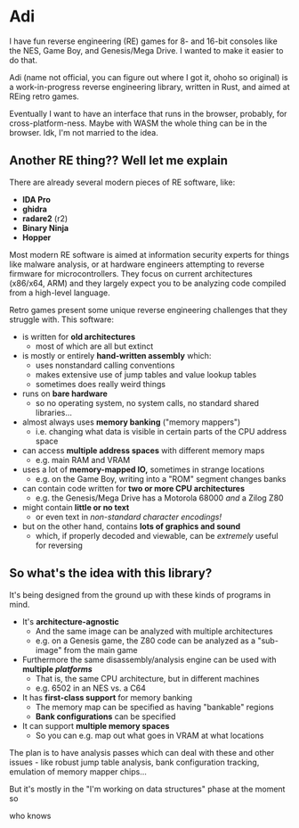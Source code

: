 # Adi

I have fun reverse engineering (RE) games for 8- and 16-bit consoles like the NES, Game Boy, and Genesis/Mega Drive. I wanted to make it easier to do that.

Adi (name not official, you can figure out where I got it, ohoho so original) is a work-in-progress reverse engineering library, written in Rust, and aimed at REing retro games.

Eventually I want to have an interface that runs in the browser, probably, for cross-platform-ness. Maybe with WASM the whole thing can be in the browser. Idk, I'm not married to the idea.

## Another RE thing?? Well let me explain

There are already several modern pieces of RE software, like:

- **IDA Pro**
- **ghidra**
- **radare2** (r2)
- **Binary Ninja**
- **Hopper**

Most modern RE software is aimed at information security experts for things like malware analysis, or at hardware engineers attempting to reverse firmware for microcontrollers. They focus on current architectures (x86/x64, ARM) and they largely expect you to be analyzing code compiled from a high-level language.

Retro games present some unique reverse engineering challenges that they struggle with. This software:

- is written for **old architectures**
	- most of which are all but extinct
- is mostly or entirely **hand-written assembly** which:
	- uses nonstandard calling conventions
	- makes extensive use of jump tables and value lookup tables
	- sometimes does really weird things
- runs on **bare hardware**
	- so no operating system, no system calls, no standard shared libraries...
- almost always uses **memory banking** ("memory mappers")
	- i.e. changing what data is visible in certain parts of the CPU address space
- can access **multiple address spaces** with different memory maps
	- e.g. main RAM and VRAM
- uses a lot of **memory-mapped IO,** sometimes in strange locations
	- e.g. on the Game Boy, writing into a "ROM" segment changes banks
- can contain code written for **two or more CPU architectures**
	- e.g. the Genesis/Mega Drive has a Motorola 68000 *and* a Zilog Z80
- might contain **little or no text**
	- or even text in *non-standard character encodings!*
- but on the other hand, contains **lots of graphics and sound**
	- which, if properly decoded and viewable, can be *extremely* useful for reversing

## So what's the idea with this library?

It's being designed from the ground up with these kinds of programs in mind.

- It's **architecture-agnostic**
	- And the same image can be analyzed with multiple architectures
	- e.g. on a Genesis game, the Z80 code can be analyzed as a "sub-image" from the main game
- Furthermore the same disassembly/analysis engine can be used with **multiple *platforms***
	- That is, the same CPU architecture, but in different machines
	- e.g. 6502 in an NES vs. a C64
- It has **first-class support** for memory banking
	- The memory map can be specified as having "bankable" regions
	- **Bank configurations** can be specified
- It can support **multiple memory spaces**
	- So you can e.g. map out what goes in VRAM at what locations

The plan is to have analysis passes which can deal with these and other issues - like robust jump table analysis, bank configuration tracking, emulation of memory mapper chips...

But it's mostly in the "I'm working on data structures" phase at the moment so

who knows